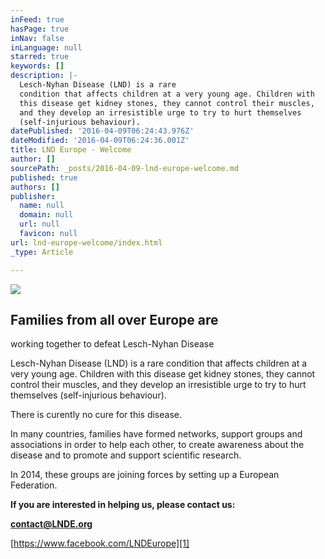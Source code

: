 ```yaml
---
inFeed: true
hasPage: true
inNav: false
inLanguage: null
starred: true
keywords: []
description: |-
  Lesch-Nyhan Disease (LND) is a rare
  condition that affects children at a very young age. Children with
  this disease get kidney stones, they cannot control their muscles,
  and they develop an irresistible urge to try to hurt themselves
  (self-injurious behaviour).
datePublished: '2016-04-09T06:24:43.976Z'
dateModified: '2016-04-09T06:24:36.001Z'
title: LND Europe - Welcome
author: []
sourcePath: _posts/2016-04-09-lnd-europe-welcome.md
published: true
authors: []
publisher:
  name: null
  domain: null
  url: null
  favicon: null
url: lnd-europe-welcome/index.html
_type: Article

---
```

![](https://s3-us-west-2.amazonaws.com/the-grid-img/p/bb450571cfc92bbf41f8f5d2e62474b5b0259a0e.png)

## Families from all over Europe are
working together to defeat Lesch-Nyhan Disease

Lesch-Nyhan Disease (LND) is a rare
condition that affects children at a very young age. Children with
this disease get kidney stones, they cannot control their muscles,
and they develop an irresistible urge to try to hurt themselves
(self-injurious behaviour).

There is curently no cure for this
disease.

In many countries, families have
formed networks, support groups and associations in order to help
each other, to create awareness about the disease and to promote
and support scientific research.

In 2014, these groups are joining
forces by setting up a European Federation.

**If you are interested in
helping us, please contact us:**

**[contact@LNDE.org][0]**

[https://www.facebook.com/LNDEurope][1]

[0]: mailto:contact@LNDE.org
[1]: https://www.facebook.com/LNDEurope